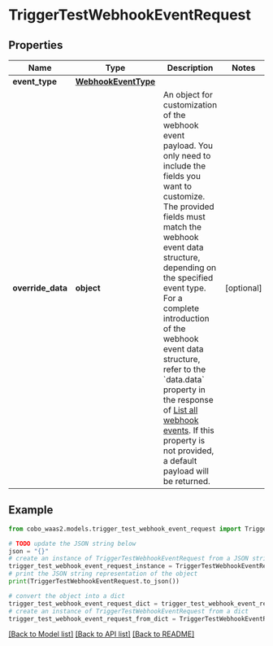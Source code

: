 # TriggerTestWebhookEventRequest


## Properties

Name | Type | Description | Notes
------------ | ------------- | ------------- | -------------
**event_type** | [**WebhookEventType**](WebhookEventType.md) |  | 
**override_data** | **object** | An object for customization of the webhook event payload. You only need to include the fields you want to customize.   The provided fields must match the webhook event data structure, depending on the specified event type. For a complete introduction of the webhook event data structure, refer to the &#x60;data.data&#x60; property in the response of [List all webhook events](/v2/api-references/developers--webhooks/list-all-webhook-events).  If this property is not provided, a default payload will be returned.  | [optional] 

## Example

```python
from cobo_waas2.models.trigger_test_webhook_event_request import TriggerTestWebhookEventRequest

# TODO update the JSON string below
json = "{}"
# create an instance of TriggerTestWebhookEventRequest from a JSON string
trigger_test_webhook_event_request_instance = TriggerTestWebhookEventRequest.from_json(json)
# print the JSON string representation of the object
print(TriggerTestWebhookEventRequest.to_json())

# convert the object into a dict
trigger_test_webhook_event_request_dict = trigger_test_webhook_event_request_instance.to_dict()
# create an instance of TriggerTestWebhookEventRequest from a dict
trigger_test_webhook_event_request_from_dict = TriggerTestWebhookEventRequest.from_dict(trigger_test_webhook_event_request_dict)
```
[[Back to Model list]](../README.md#documentation-for-models) [[Back to API list]](../README.md#documentation-for-api-endpoints) [[Back to README]](../README.md)


